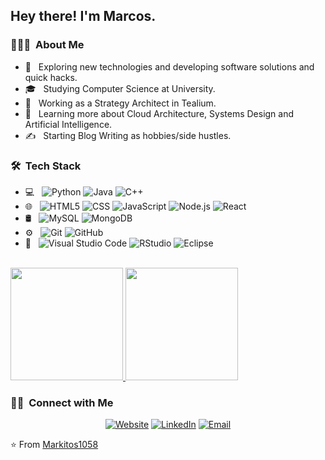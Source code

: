 

<h2> Hey there! I'm Marcos.</h2>

<h3> 👨🏻‍💻 &nbsp;About Me </h3>

- 🤔 &nbsp; Exploring new technologies and developing software solutions and quick hacks.
- 🎓 &nbsp; Studying Computer Science at University.
- 💼 &nbsp; Working as a Strategy Architect in Tealium.
- 🌱 &nbsp; Learning more about Cloud Architecture, Systems Design and Artificial Intelligence.
- ✍️ &nbsp; Starting Blog Writing as hobbies/side hustles.

<h3> 🛠 &nbsp;Tech Stack</h3>

- 💻 &nbsp;
  ![Python](https://img.shields.io/badge/-Python-333333?style=flat&logo=python)
  ![Java](https://img.shields.io/badge/-Java-333333?style=flat&logo=Java&logoColor=007396)
  ![C++](https://img.shields.io/badge/-C++-333333?style=flat&logo=C%2B%2B&logoColor=00599C)
- 🌐 &nbsp;
  ![HTML5](https://img.shields.io/badge/-HTML5-333333?style=flat&logo=HTML5)
  ![CSS](https://img.shields.io/badge/-CSS-333333?style=flat&logo=CSS3&logoColor=1572B6)
  ![JavaScript](https://img.shields.io/badge/-JavaScript-333333?style=flat&logo=javascript)
  ![Node.js](https://img.shields.io/badge/-Node.js-333333?style=flat&logo=node.js)
  ![React](https://img.shields.io/badge/-React-333333?style=flat&logo=react)
- 🛢 &nbsp;
  ![MySQL](https://img.shields.io/badge/-MySQL-333333?style=flat&logo=mysql)
  ![MongoDB](https://img.shields.io/badge/-MongoDB-333333?style=flat&logo=mongodb)
- ⚙️ &nbsp;
  ![Git](https://img.shields.io/badge/-Git-333333?style=flat&logo=git)
  ![GitHub](https://img.shields.io/badge/-GitHub-333333?style=flat&logo=github)
- 🔧 &nbsp;
  ![Visual Studio Code](https://img.shields.io/badge/-Visual%20Studio%20Code-333333?style=flat&logo=visual-studio-code&logoColor=007ACC)
  ![RStudio](https://img.shields.io/badge/-RStudio-333333?style=flat&logo=rstudio)
  ![Eclipse](https://img.shields.io/badge/-Eclipse-333333?style=flat&logo=eclipse-ide&logoColor=2C2255)


<br/>

<a href="https://github.com/Markitos1058">
  <img height="180em" src="https://github-readme-stats.vercel.app/api?username=Markitos1058&theme=buefy&show_icons=true" />
  <img height="180em" src="https://github-readme-stats.vercel.app/api/top-langs/?username=Markitos1058&theme=buefy&layout=compact" />
</a>

<br/>

<h3> 🤝🏻 &nbsp;Connect with Me </h3>

<p align="center">
<a href="https://rodriguezmarcos.com/"><img alt="Website" src="https://img.shields.io/badge/Website-rodriguezmarcos.com-blue?style=flat-square&logo=google-chrome"></a>
<a href="https://www.linkedin.com/in/marcos-rodriguez-ortuño/"><img alt="LinkedIn" src="https://img.shields.io/badge/LinkedIn-Marcos-blue?style=flat-square&logo=linkedin"></a>
<a href="mailto:marcos@rodriguezmarcos"><img alt="Email" src="https://img.shields.io/badge/Email-marcos@rodriguezmarcos.com-blue?style=flat-square&logo=gmail"></a>
</p>

⭐️ From [Markitos1058](https://github.com/Markitos1058)
